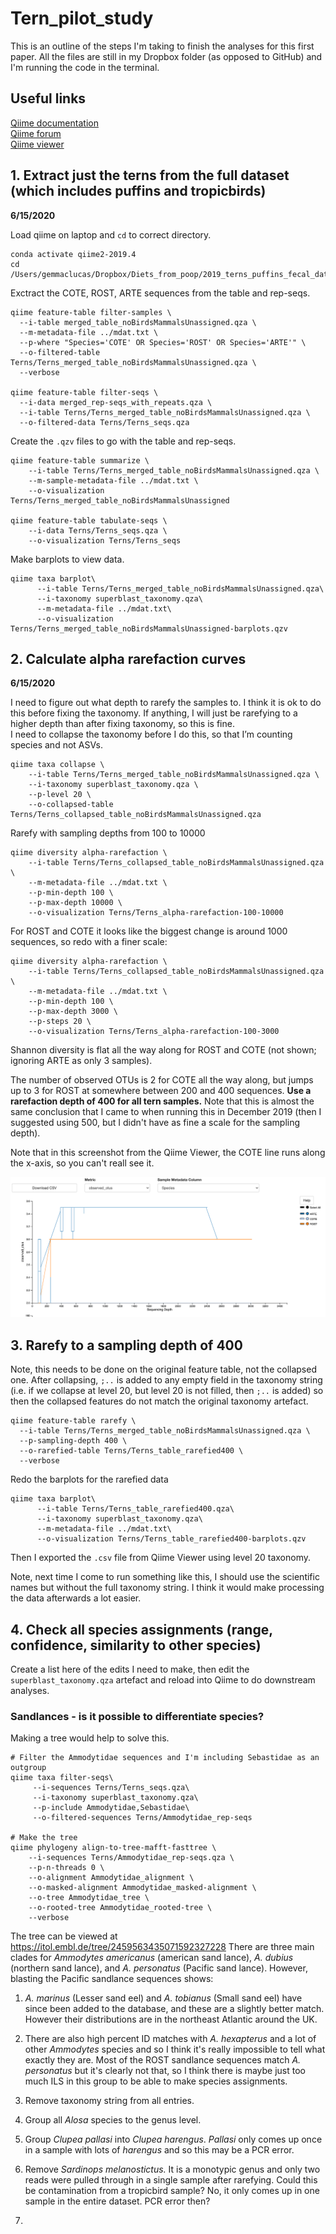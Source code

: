 # Tern_pilot_study

This is an outline of the steps I'm taking to finish the analyses for this first paper. All the files are still in my Dropbox folder (as opposed to GitHub) and I'm running the code in the terminal.

## Useful links

[Qiime documentation](https://docs.qiime2.org/2020.2/)  
[Qiime forum](https://forum.qiime2.org/)  
[Qiime viewer](https://view.qiime2.org/)  

## 1. Extract just the terns from the full dataset (which includes puffins and tropicbirds)

**6/15/2020**

Load qiime on laptop and ```cd``` to correct directory.
```
conda activate qiime2-2019.4
cd /Users/gemmaclucas/Dropbox/Diets_from_poop/2019_terns_puffins_fecal_data_analysis/MiFish/final_taxonomy_superblast
```

Exctract the COTE, ROST, ARTE sequences from the table and rep-seqs.
```
qiime feature-table filter-samples \
  --i-table merged_table_noBirdsMammalsUnassigned.qza \
  --m-metadata-file ../mdat.txt \
  --p-where "Species='COTE' OR Species='ROST' OR Species='ARTE'" \
  --o-filtered-table Terns/Terns_merged_table_noBirdsMammalsUnassigned.qza \
  --verbose
  
qiime feature-table filter-seqs \
  --i-data merged_rep-seqs_with_repeats.qza \
  --i-table Terns/Terns_merged_table_noBirdsMammalsUnassigned.qza \
  --o-filtered-data Terns/Terns_seqs.qza
```

Create the ```.qzv``` files to go with the table and rep-seqs.
```
qiime feature-table summarize \
    --i-table Terns/Terns_merged_table_noBirdsMammalsUnassigned.qza \
    --m-sample-metadata-file ../mdat.txt \
    --o-visualization Terns/Terns_merged_table_noBirdsMammalsUnassigned
    
qiime feature-table tabulate-seqs \
    --i-data Terns/Terns_seqs.qza \
    --o-visualization Terns/Terns_seqs   
```

Make barplots to view data.
```
qiime taxa barplot\
      --i-table Terns/Terns_merged_table_noBirdsMammalsUnassigned.qza\
      --i-taxonomy superblast_taxonomy.qza\
      --m-metadata-file ../mdat.txt\
      --o-visualization  Terns/Terns_merged_table_noBirdsMammalsUnassigned-barplots.qzv
```

## 2. Calculate alpha rarefaction curves

**6/15/2020**

I need to figure out what depth to rarefy the samples to. I think it is ok to do this before fixing the taxonomy. If anything, I will just be rarefying to a higher depth than after fixing taxonomy, so this is fine.  
I need to collapse the taxonomy before I do this, so that I’m counting species and not ASVs.
```
qiime taxa collapse \
    --i-table Terns/Terns_merged_table_noBirdsMammalsUnassigned.qza \
    --i-taxonomy superblast_taxonomy.qza \
    --p-level 20 \
    --o-collapsed-table Terns/Terns_collapsed_table_noBirdsMammalsUnassigned.qza
```

Rarefy with sampling depths from 100 to 10000
```
qiime diversity alpha-rarefaction \
    --i-table Terns/Terns_collapsed_table_noBirdsMammalsUnassigned.qza \
    --m-metadata-file ../mdat.txt \
    --p-min-depth 100 \
    --p-max-depth 10000 \
    --o-visualization Terns/Terns_alpha-rarefaction-100-10000
```

For ROST and COTE it looks like the biggest change is around 1000 sequences, so redo with a finer scale:
```
qiime diversity alpha-rarefaction \
    --i-table Terns/Terns_collapsed_table_noBirdsMammalsUnassigned.qza \
    --m-metadata-file ../mdat.txt \
    --p-min-depth 100 \
    --p-max-depth 3000 \
    --p-steps 20 \
    --o-visualization Terns/Terns_alpha-rarefaction-100-3000
```
Shannon diversity is flat all the way along for ROST and COTE (not shown; ignoring ARTE as only 3 samples).    

The number of observed OTUs is 2 for COTE all the way along, but jumps up to 3 for ROST at somewhere between 200 and 400 sequences. **Use a rarefaction depth of 400 for all tern samples.** Note that this is almost the same conclusion that I came to when running this in December 2019 (then I suggested using 500, but I didn't have as fine a scale for the sampling depth).

Note that in this screenshot from the Qiime Viewer, the COTE line runs along the x-axis, so you can't reall see it.

![alpha-rarefaction](Figures/Tern_alpha_rarefaction_100-3000.png)


## 3. Rarefy to a sampling depth of 400

Note, this needs to be done on the original feature table, not the collapsed one. After collapsing, ```;..``` is added to any empty field in the taxonomy string (i.e. if we collapse at level 20, but level 20 is not filled, then ```;..``` is added) so then the collapsed features do not match the original taxonomy artefact.

```
qiime feature-table rarefy \
  --i-table Terns/Terns_merged_table_noBirdsMammalsUnassigned.qza \
  --p-sampling-depth 400 \
  --o-rarefied-table Terns/Terns_table_rarefied400 \
  --verbose
```

Redo the barplots for the rarefied data
```
qiime taxa barplot\
      --i-table Terns/Terns_table_rarefied400.qza\
      --i-taxonomy superblast_taxonomy.qza\
      --m-metadata-file ../mdat.txt\
      --o-visualization Terns/Terns_table_rarefied400-barplots.qzv
```

Then I exported the ```.csv``` file from Qiime Viewer using level 20 taxonomy.

Note, next time I come to run something like this, I should use the scientific names but without the full taxonomy string. I think it would make processing the data afterwards a lot easier.

## 4. Check all species assignments (range, confidence, similarity to other species)

Create a list here of the edits I need to make, then edit the ```superblast_taxonomy.qza``` artefact and reload into Qiime to do downstream analyses.

### Sandlances - is it possible to differentiate species?

Making a tree would help to solve this.
```
# Filter the Ammodytidae sequences and I'm including Sebastidae as an outgroup
qiime taxa filter-seqs\
     --i-sequences Terns/Terns_seqs.qza\
     --i-taxonomy superblast_taxonomy.qza\
     --p-include Ammodytidae,Sebastidae\
     --o-filtered-sequences Terns/Ammodytidae_rep-seqs

# Make the tree   
qiime phylogeny align-to-tree-mafft-fasttree \
    --i-sequences Terns/Ammodytidae_rep-seqs.qza \
    --p-n-threads 0 \
    --o-alignment Ammodytidae_alignment \
    --o-masked-alignment Ammodytidae_masked-alignment \
    --o-tree Ammodytidae_tree \
    --o-rooted-tree Ammodytidae_rooted-tree \
    --verbose
```

The tree can be viewed at https://itol.embl.de/tree/2459563435071592327228 
There are three main clades for *Ammodytes americanus* (american sand lance), *A. dubius* (northern sand lance), and *A. personatus* (Pacific sand lance). However, blasting the Pacific sandlance sequences shows:
1. *A. marinus* (Lesser sand eel) and *A. tobianus* (Small sand eel) have since been added to the database, and these are a slightly better match. However their distributions are in the northeast Atlantic around the UK.
2. There are also high percent ID matches with *A. hexapterus* and a lot of other *Ammodytes* species and so I think it's really impossible to tell what exactly they are.
Most of the ROST sandlance sequences match *A. personatus* but it's clearly not that, so I think there is maybe just too much ILS in this group to be able to make species assignments.


1. Remove taxonomy string from all entries.
2. Group all *Alosa* species to the genus level.
3. Group *Clupea pallasi* into *Clupea harengus*. *Pallasi* only comes up once in a sample with lots of *harengus* and so this may be a PCR error.
4. Remove *Sardinops melanostictus.* It is a monotypic genus and only two reads were pulled through in a single sample after rarefying. Could this be contamination from a tropicbird sample? No, it only comes up in one sample in the entire dataset. PCR error then?
5. 
